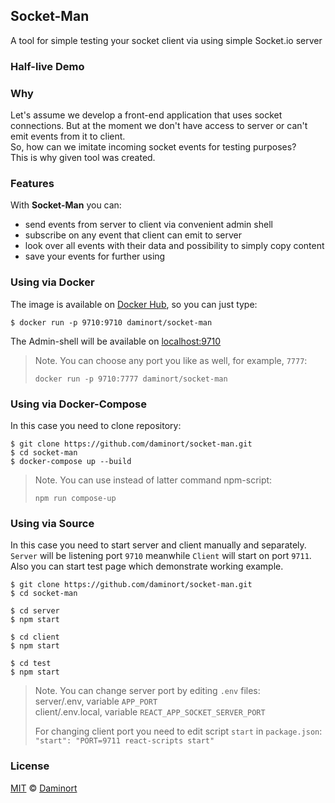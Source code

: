 ## Socket-Man
A tool for simple testing your socket client via using simple Socket.io server

### Half-live Demo

### Why
Let's assume we develop a front-end application that uses socket connections.
But at the moment we don't have access to server or can't emit events from it to client.<br>
So, how can we imitate incoming socket events for testing purposes?<br>
This is why given tool was created.

### Features
With **Socket-Man** you can:
- send events from server to client via convenient admin shell
- subscribe on any event that client can emit to server
- look over all events with their data and possibility to simply copy content
- save your events for further using

### Using via Docker
The image is available on [Docker Hub](https://cloud.docker.com/repository/registry-1.docker.io/daminort/socket-man), so you can just type:

```shell
$ docker run -p 9710:9710 daminort/socket-man
```
The Admin-shell will be available on [localhost:9710](http://localhost:9710)

> Note. You can choose any port you like as well, for example, `7777`:
> ```shell
> docker run -p 9710:7777 daminort/socket-man
> ``` 

### Using via Docker-Compose
In this case you need to clone repository:

```shell
$ git clone https://github.com/daminort/socket-man.git
$ cd socket-man
$ docker-compose up --build
```

> Note. You can use instead of latter command npm-script:
> ```shell
> npm run compose-up
> ``` 

### Using via Source
In this case you need to start server and client manually and separately.
`Server` will be listening port `9710` meanwhile `Client` will start on port `9711`.  
Also you can start test page which demonstrate working example. 
```shell
$ git clone https://github.com/daminort/socket-man.git
$ cd socket-man

$ cd server
$ npm start

$ cd client
$ npm start

$ cd test
$ npm start
```

> Note. You can change server port by editing `.env` files:<br>
> server/.env, variable `APP_PORT`<br>
> client/.env.local, variable `REACT_APP_SOCKET_SERVER_PORT`<br>
> 
> For changing client port you need to edit script `start` in `package.json`:<br>
> `"start": "PORT=9711 react-scripts start"`

### License
<a name="license"></a>

[MIT](/LICENSE) © [Daminort](https://github.com/daminort)
